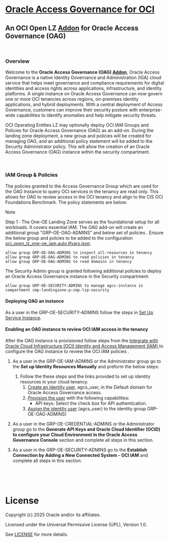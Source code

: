 
# **[Oracle Access Governance for OCI](#)**
## **An OCI Open LZ [Addon](#) for Oracle Access Governance (OAG)**

&nbsp; 

### Overview
Welcome to the **Oracle Access Governance (OAG) [Addon](#)**, Oracle Access Governance is a native Identity Governance and Administration (IGA) cloud service that helps meet governance and compliance requirements for digital identities and access rights across applications, infrastructure, and identity platforms. A single instance on Oracle Access Governance can now govern one or more OCI tenancies across regions, on-premises identity applications, and hybrid deployments. With a central deployment of Access Governance, customers can improve their security posture with enterprise-wide capabilities to identify anomalies and help mitigate security threats.

OCI Operating Entities LZ may optionally deploy OCI IAM Groups and Policies for Oracle Access Governance (OAG) as an add-on. During the landing zone deployment, a new group and policies will be created for managing OAG, and an additional policy statement will be added to the Security Administrator policy. This will allow the creation of an Oracle Access Governance (OAG) instance within the security compartment.

&nbsp; 

### IAM Group & Policies

The policies granted to the Access Governance Group which are used for the OAG Instance to query OCI services in the tenancy are read only.  This allows for OAG to review access in the OCI tenancy and align to the CIS OCI Foundations Benchmark.  The policy statements are below:

> [!NOTE]
> Step 1 : The One-OE Landing Zone serves as the foundational setup for all workloads. It covers essential IAM. The OAG add-on will create an additional group "GRP-OE-OAG-ADMINS" and below set of policies . Ensure the below group and polcies to be added to the configuration [oci_open_lz_one-oe_iam.auto.tfvars.json](/blueprints/one-oe/runtime/one-stack/oci_open_lz_one-oe_iam.auto.tfvars.json).

```
allow group GRP-OE-OAG-ADMINS to inspect all-resources in tenancy
allow group GRP-OE-OAG-ADMINS to read policies in tenancy
allow group GRP-OE-OAG-ADMINS to read domains in tenancy
```

The Security Admin group is granted following additional policies to deploy an Oracle Access Governance instance in the Security compartment: 

```
allow group GRP-OE-SECURITY-ADMINS to manage agcs-instance in compartment cmp-landingzone-p:cmp-lzp-security
```

#### Deploying OAG an instance 
As a user in the GRP-OE-SECURITY-ADMINS follow the steps in [Set Up Service Instance](https://docs.oracle.com/en/cloud/paas/access-governance/cagsi/).

#### Enabling an OAG instance to review OCI IAM access in the tenancy
After the OAG instance is provisioned follow steps from the [Integrate with Oracle Cloud Infrastructure (OCI) Identity and Access Management (IAM) ](https://docs.oracle.com/en/cloud/paas/access-governance/tjrtj/index.html#GUID-29D81CB5-08BB-45CB-8911-416F6FFDB0C9) to configure the OAG Instance to review the OCI IAM policies .  

1. As a user in the GRP-OE-IAM-ADMINS or the Administrator group go to the **Set up Identity Resources Manually** and preform the below steps:
    1. Follow the these steps and the links provided to set up identity resources in your cloud tenancy.
        1. [Create an identity user](https://docs.oracle.com/en-us/iaas/Content/Identity/Tasks/managingusers.htm#three), agcs_user, in the Default domain for Oracle Access Governance access.
        1. [Provision the user](https://docs.oracle.com/en-us/iaas/Content/Identity/access/managing-user-credentials.htm) with the following capabilities:
            - API keys: Select the check box for API authentication.
        1. [Assign the identity user](https://docs.oracle.com/en-us/iaas/Content/Identity/Tasks/managinggroups.htm#three) (agcs_user) to the identity group GRP-OE-OAG-ADMINS) 
1. As a user in the GRP-OE-CREDENTIAL-ADMINS or the Administrator group go to the **Generate API Keys and Oracle Cloud Identifier (OCID) to configure your Cloud Environment in the Oracle Access Governance Console** section and complete all steps in this section.

1. As a user in the GRP-OE-SECURITY-ADMINS go to the **Establish Connection by Adding a New Connected System - OCI IAM** and complete all steps in this section.





&nbsp; 



&nbsp; 

# License

Copyright (c) 2025 Oracle and/or its affiliates.

Licensed under the Universal Permissive License (UPL), Version 1.0.

See [LICENSE](LICENSE) for more details.
